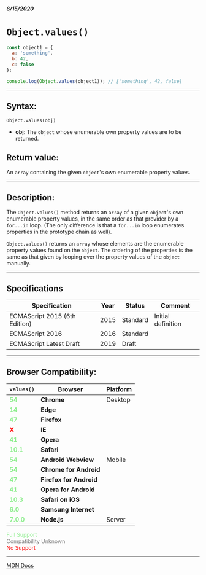 ##### 6/15/2020
# `Object.values()`

```js
const object1 = {
  a: 'something',
  b: 42,
  c: false
};

console.log(Object.values(object1)); // ['something', 42, false]
```

---

## Syntax:
`Object.values(obj)`

* **obj**: The `object` whose enumerable own property values are to be returned.

## Return value:
An `array` containing the given `object`'s own enumerable property values.

---

## Description:
The `Object.values()` method returns an `array` of a given `object`'s own enumerable property values, in the same order as that provider by a `for...in` loop.  (The only difference is that a `for...in` loop enumerates properties in the prototype chain as well).

`Object.values()` returns an `array` whose elements are the enumerable property values found on the `object`. The ordering of the properties is the same as that given by looping over the property values of the `object` manually.

---

## Specifications
| Specification | Year | Status | Comment |
|---|---|---|---|
| ECMAScript 2015 (6th Edition) | 2015 | Standard | Initial definition |
| ECMAScript 2016 | 2016 | Standard |  |
| ECMAScript Latest Draft | 2019 | Draft |  |

---

## Browser Compatibility:
| `values()` | Browser | Platform |
|---|---|---|
| <span style="color: lightgreen">**54**</span> | **Chrome** | Desktop | 
| <span style="color: lightgreen">**14**</span> | **Edge** || 
| <span style="color: lightgreen">**47**</span> | **Firefox** || 
| <span style="color: red">**X**</span> | **IE** || 
| <span style="color: lightgreen">**41**</span> | **Opera** || 
| <span style="color: lightgreen">**10.1**</span> | **Safari** || 
| <span style="color: lightgreen">**54**</span> | **Android Webview** | Mobile | 
| <span style="color: lightgreen">**54**</span> | **Chrome for Android** || 
| <span style="color: lightgreen">**47**</span> | **Firefox for Android** || 
| <span style="color: lightgreen">**41**</span> | **Opera for Android** || 
| <span style="color: lightgreen">**10.3**</span> | **Safari on iOS** || 
| <span style="color: lightgreen">**6.0**</span> | **Samsung Internet** || 
| <span style="color: lightgreen">**7.0.0**</span> | **Node.js** | Server | 

<span style="color: lightgreen">Full Support</span>  
<span style="color: grey">Compatibility Unknown</span>  
<span style="color: red">No Support</span>

---

[MDN Docs](https://developer.mozilla.org/en-US/docs/Web/JavaScript/Reference/Global_Objects/Object/values)